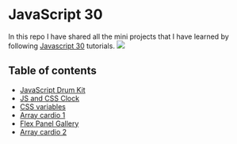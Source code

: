 # JavaScript 30
In this repo I have shared all the mini projects that I have learned by following [Javascript 30](https://javascript30.com/) tutorials.
![](https://javascript30.com/images/JS3-social-share.png)

## Table of contents
 - [JavaScript Drum Kit](https://github.com/suraj-py/Javascript-30/tree/master/01%20-%20JavaScript%20Drum%20Kit)
 - [JS and CSS Clock](https://github.com/suraj-py/Javascript-30/tree/master/02%20-%20JS%20and%20CSS%20Clock)
 - [CSS variables](https://github.com/suraj-py/Javascript-30/tree/master/03%20-%20CSS%20Variables)
 - [Array cardio 1](https://github.com/suraj-py/Javascript-30/tree/master/04%20-%20Array%20Cardio%20Day%201)
 - [Flex Panel Gallery](https://github.com/suraj-py/Javascript-30/tree/master/05%20-%20Flex%20Panel%20Gallery)
 - [Array cardio 2](https://github.com/suraj-py/Javascript-30/tree/master/07%20-%20Array%20Cardio%20Day%202)
